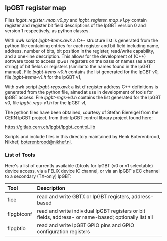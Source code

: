 ## lpGBT register map

Files *lpgbt_register_map_v0.py* and *lpgbt_register_map_v1.py*
contain register and register bit field descriptions of the lpGBT version 0
and version 1 respectively, as python classes.

With _awk_ script *lpgbt-items.awk* a C++ structure list is generated from the python file
containing entries for each register and bit field including name, address, number of bits,
bit position in the register, read/write capability, and a one-line description.
This allows for the development of (C++) software tools to access lpGBT registers
on the basis of names (as a text string) of bit fields or registers
(similar to the names found in the lpGBT manual).
File *lpgbt-items-v0.h* contains the list generated for the lpGBT v0,
file *lpgbt-items-v1.h* for the lpGBT v1,

With _awk_ script *lpgbt-regs.awk* a list of register address C++ definitions is generated
from the python file, aimed at use in development of tools for lpGBT access.
File *lpgbt-regs-v0.h* contains the list generated for the lpGBT v0,
file *lpgbt-regs-v1.h* for the lpGBT v1,

The python files have been obtained, courtesy of Stefan Biereigel from the CERN lpGBT project,
from their lpGBT control library project found here:

https://gitlab.cern.ch/lpgbt/lpgbt_control_lib

Scripts and include files in this directory maintained by Henk Boterenbrood, Nikhef, boterenbrood@nikhef.nl.

### List of Tools

Here's a list of currently available (f)tools for lpGBT (v0 or v1 selectable) device access,
via a FELIX device IC channel, or via an lpGBT's EC channel to a secondary (TX-only) lpGBT:

| Tool | Description |
|:----------------|:-------------|
| fice       | read and write GBTX or lpGBT registers, address-based |
| flpgbtconf | read and write individual lpGBT registers or bit fields, address- or name-based; optionally list all |
| flpgbtio   | read and write lpGBT GPIO pins and GPIO configuration registers |
